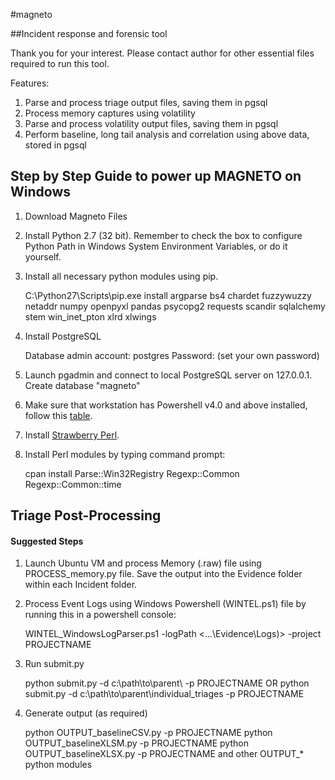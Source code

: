 #magneto

##Incident response and forensic tool

Thank you for your interest. Please contact author for other essential files required to run this tool.

Features: 
 1. Parse and process triage output files, saving them in pgsql
 2. Process memory captures using volatility
 3. Parse and process volatility output files, saving them in pgsql
 4. Perform baseline, long tail analysis and correlation using above data, stored in pgsql

## Step by Step Guide to power up MAGNETO on Windows

1. Download Magneto Files

2. Install Python 2.7 (32 bit).  Remember to check the box to configure Python Path in Windows System Environment Variables, or do it yourself.

7. Install all necessary python modules using pip.

	C:\Python27\Scripts\pip.exe install argparse bs4 chardet fuzzywuzzy netaddr numpy openpyxl pandas psycopg2 requests scandir sqlalchemy stem win_inet_pton xlrd xlwings

4. Install PostgreSQL

	Database admin account: postgres
	Password: (set your own password)

5. Launch pgadmin and connect to local PostgreSQL server on 127.0.0.1.  Create database "magneto"

8. Make sure that workstation has Powershell v4.0 and above installed, follow this [table](https://social.technet.microsoft.com/wiki/contents/articles/21016.how-to-install-windows-powershell-4-0.aspx#Windows_Management_Framework_4_supportability_matrix).

9. Install [Strawberry Perl](http://strawberryperl.com/).

10. Install Perl modules by typing command prompt:

	cpan
	install Parse::Win32Registry Regexp::Common Regexp::Common::time

## Triage Post-Processing

#### Suggested Steps

1. Launch Ubuntu VM and process Memory (.raw) file using PROCESS_memory.py file. Save the output into the Evidence folder within each Incident folder.

2. Process Event Logs using Windows Powershell (WINTEL.ps1) file by running this in a powershell console:

	WINTEL_WindowsLogParser.ps1 -logPath <...\Evidence\Logs)> -project PROJECTNAME

3. Run submit.py

	python submit.py -d c:\path\to\parent\ -p PROJECTNAME
	OR
	python submit.py -d c:\path\to\parent\individual_triages -p PROJECTNAME

4. Generate output (as required)

	python OUTPUT_baselineCSV.py -p PROJECTNAME
	python OUTPUT_baselineXLSM.py -p PROJECTNAME
	python OUTPUT_baselineXLSX.py -p PROJECTNAME
	and other OUTPUT_* python modules
